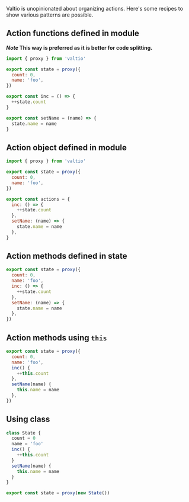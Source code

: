 <!-- ---
nav: 5
--- -->

Valtio is unopinionated about organizing actions.
Here's some recipes to show various patterns are possible.

## Action functions defined in module

**_Note_ This way is preferred as it is better for code splitting.**

```js
import { proxy } from 'valtio'

export const state = proxy({
  count: 0,
  name: 'foo',
})

export const inc = () => {
  ++state.count
}

export const setName = (name) => {
  state.name = name
}
```

## Action object defined in module

```js
import { proxy } from 'valtio'

export const state = proxy({
  count: 0,
  name: 'foo',
})

export const actions = {
  inc: () => {
    ++state.count
  },
  setName: (name) => {
    state.name = name
  },
}
```

## Action methods defined in state

```js
export const state = proxy({
  count: 0,
  name: 'foo',
  inc: () => {
    ++state.count
  },
  setName: (name) => {
    state.name = name
  },
})
```

## Action methods using `this`

```js
export const state = proxy({
  count: 0,
  name: 'foo',
  inc() {
    ++this.count
  },
  setName(name) {
    this.name = name
  },
})
```

## Using class

```js
class State {
  count = 0
  name = 'foo'
  inc() {
    ++this.count
  }
  setName(name) {
    this.name = name
  }
}

export const state = proxy(new State())
```
